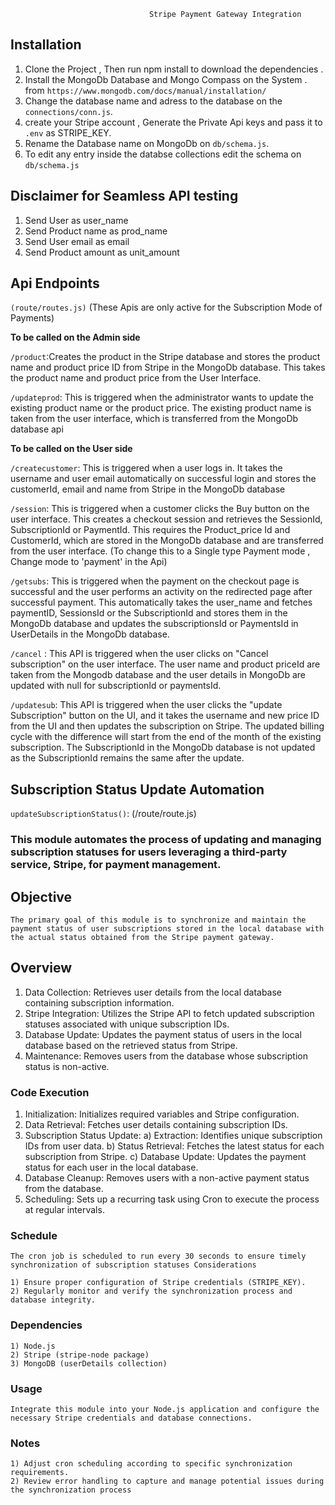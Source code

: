                                    Stripe Payment Gateway Integration 
## Installation 

1) Clone the Project , Then run npm install to download the dependencies .
2) Install the MongoDb Database and Mongo Compass on the System . 
from `https://www.mongodb.com/docs/manual/installation/`
3) Change the database name and adress to the database on the `connections/conn.js`.
4) create your Stripe account , Generate the Private Api keys and pass it to `.env` as STRIPE_KEY.
5) Rename the Database name on MongoDb on `db/schema.js`.
6) To edit any entry inside the databse collections edit the schema on `db/schema.js`


## Disclaimer for Seamless API testing
1) Send User as user_name
2) Send Product name as prod_name
3) Send User email as email
4) Send Product amount as unit_amount
                      
## Api Endpoints 

`(route/routes.js)`
(These Apis are only active for the Subscription Mode of Payments)

   **To be called on the Admin side**


`/product`:Creates the product in the Stripe database and stores the product name and product price ID from Stripe in the MongoDb database. This takes the product name and product price from the User Interface.

`/updateprod`: This is triggered when the administrator wants to update the existing product name or the product price. The existing product name is taken from the user interface, which is transferred from the MongoDb database api

   **To be called on the User side**

   
`/createcustomer`: This is triggered when a user logs in. It takes the username and user email automatically on successful login and stores the customerId, email and name from Stripe in the MongoDb database

`/session`: This is triggered when a customer clicks the Buy button on the user interface. This creates a checkout session and retrieves the SessionId, SubscriptionId or PaymentId. This requires the Product_price Id and CustomerId, which are stored in the MongoDb database and are transferred from the user interface.
(To change this to a Single type Payment mode , Change mode to 'payment' in the Api)

`/getsubs`: This is triggered when the payment on the checkout page is successful and the user performs an activity on the redirected page after successful payment. This automatically takes the user_name and fetches paymentID, SessionsId or the SubscriptionId and stores them in the MongoDb database and updates the subscriptionsId or PaymentsId in UserDetails in the MongoDb database.

`/cancel` : This API is triggered when the user clicks on "Cancel subscription" on the user interface. The user name and product priceId are taken from the Mongodb database and the user details in MongoDb are updated with null for subscriptionId or paymentsId.

`/updatesub`: This API is triggered when the user clicks the "update Subscription" button on the UI, and it takes the username and new price ID from the UI and then updates the subscription on Stripe. The updated billing cycle with the difference will start from the end of the month of the existing subscription. The SubscriptionId in the MongoDb database is not updated as the SubscriptionId remains the same after the update.


## Subscription Status Update Automation

`updateSubscriptionStatus()`: (/route/route.js)

### This module automates the process of updating and managing subscription statuses for users leveraging a third-party service, Stripe, for payment management.

## Objective
`The primary goal of this module is to synchronize and maintain the payment status of user subscriptions stored in the local database with the actual status obtained from the Stripe payment gateway.`

## Overview
 1) Data Collection: Retrieves user details from the local database containing subscription information.
 2) Stripe Integration: Utilizes the Stripe API to fetch updated subscription statuses associated with unique subscription IDs.
 3) Database Update: Updates the payment status of users in the local database based on the retrieved status from Stripe.
 4) Maintenance: Removes users from the database whose subscription status is non-active.

### Code Execution

1) Initialization: Initializes required variables and Stripe configuration.
2) Data Retrieval: Fetches user details containing subscription IDs.
3) Subscription Status Update:
        a) Extraction: Identifies unique subscription IDs from user data.
        b) Status Retrieval: Fetches the latest status for each subscription from Stripe.
        c) Database Update: Updates the payment status for each user in the local database.
4) Database Cleanup: Removes users with a non-active payment status from the database.
5) Scheduling: Sets up a recurring task using Cron to execute the process at regular intervals.

### Schedule

`The cron job is scheduled to run every 30 seconds to ensure timely synchronization of subscription statuses Considerations`

    1) Ensure proper configuration of Stripe credentials (STRIPE_KEY).
    2) Regularly monitor and verify the synchronization process and database integrity.

### Dependencies

    1) Node.js
    2) Stripe (stripe-node package)
    3) MongoDB (userDetails collection)

### Usage

`Integrate this module into your Node.js application and configure the necessary Stripe credentials and database connections.`

### Notes
    1) Adjust cron scheduling according to specific synchronization requirements.
    2) Review error handling to capture and manage potential issues during the synchronization process
